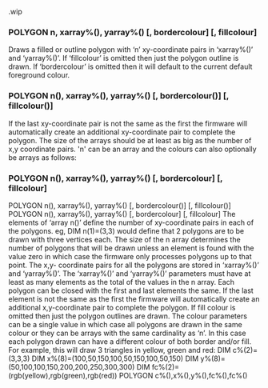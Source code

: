 .wip


### POLYGON n, xarray%(), yarray%() [, bordercolour] [, fillcolour]

Draws a filled or outline polygon with ‘n’ xy-coordinate pairs in ‘xarray%()’ and ‘yarray%()’. If ‘fillcolour’ is omitted then just the polygon outline is drawn. If ‘bordercolour’ is omitted then it will default to the current default foreground colour.

### POLYGON n(), xarray%(), yarray%() [, bordercolour()] [, fillcolour()]

If the last xy-coordinate pair is not the same as the first the firmware will automatically create an additional xy-coordinate pair to complete the polygon. The size of the arrays should be at least as big as the number of x,y coordinate pairs. 'n' can be an array and the colours can also optionally be arrays as follows:

### POLYGON n(), xarray%(), yarray%() [, bordercolour] [, fillcolour]

POLYGON n(), xarray%(), yarray%() [, bordercolour()] [, fillcolour()] POLYGON n(), xarray%(), yarray%() [, bordercolour] [, fillcolour] The elements of ‘array n()’ define the number of xy-coordinate pairs in each of the polygons. eg, DIM n(1)=(3,3) would define that 2 polygons are to be drawn with three vertices each. The size of the n array determines the number of polygons that will be drawn unless an element is found with the value zero in which case the firmware only processes polygons up to that point. The x,y- coordinate pairs for all the polygons are stored in ‘xarray%()’ and ‘yarray%()’. The ‘xarray%()’ and ‘yarray%()’ parameters must have at least as many elements as the total of the values in the n array. Each polygon can be closed with the first and last elements the same. If the last element is not the same as the first the firmware will automatically create an additional x,y-coordinate pair to complete the polygon. If fill colour is omitted then just the polygon outlines are drawn. The colour parameters can be a single value in which case all polygons are drawn in the same colour or they can be arrays with the same cardinality as ‘n’. In this case each polygon drawn can have a different colour of both border and/or fill. For example, this will draw 3 triangles in yellow, green and red: DIM c%(2)=(3,3,3) DIM x%(8)=(100,50,150,100,50,150,100,50,150) DIM y%(8)=(50,100,100,150,200,200,250,300,300) DIM fc%(2)=(rgb(yellow),rgb(green),rgb(red)) POLYGON c%(),x%(),y%(),fc%(),fc%()